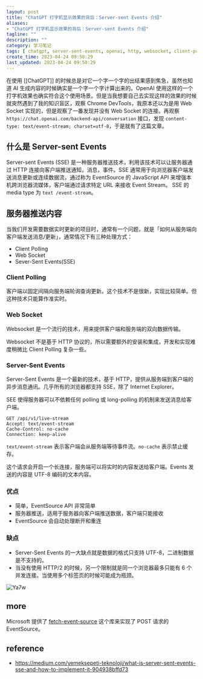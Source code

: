 ```yaml
---
layout: post
title: "ChatGPT 打字机显示效果的背后：Server-sent Events 介绍"
aliases:
- "ChatGPT 打字机显示效果的背后：Server-sent Events 介绍"
tagline: ""
description: ""
category: 学习笔记
tags: [ chatgpt, server-sent-events, openai, http, websocket, client-polling ]
create_time: 2023-04-24 09:50:29
last_updated: 2023-04-24 09:50:29
---
```


在使用 [[ChatGPT]] 的时候总是对它一个字一个字的出结果感到焦急，虽然也知道 AI 生成内容的时候确实是一个字一个字计算出来的。OpenAI 使用这样的一个打字机效果也确实符合这个使用场景。但是当我想要自己去实现这样的效果的时候就突然遇到了我的知识盲区，观察 Chrome DevTools，我原本还以为是用 Web Socket 实现的，但是观察了一番发现并没有 Web Socket 的连接。再观察 `https://chat.openai.com/backend-api/conversation` 接口，发现 `content-type: text/event-stream; charset=utf-8`，于是就有了这篇文章。

## 什么是 Server-sent Events

Server-sent Events (SSE) 是一种服务器推送技术，利用该技术可以让服务器通过 HTTP 连接向客户端推送通知，消息，事件。SSE 通常用于向浏览器客户端发送消息更新或连续数据流，通过称为 EventSource 的 JavaScript API 来增强本机跨浏览器流媒体，客户端通过请求特定 URL 来接收 Event Stream。 SSE 的 media type 为 `text /event-stream`。

## 服务器推送内容

当我们开发需要数据实时更新的项目时，通常有一个问题，就是「如何从服务端向客户端发送消息/更新」，通常情况下有三种处理方式：

- Client Polling
- Web Socket
- Sever-Sent Events(SSE)

### Client Polling

客户端以固定间隔向服务端轮询查询更新。这个技术不是很新，实现比较简单。但这种技术只能算作准实时。

### Web Socket

Websocket 是一个流行的技术，用来提供客户端和服务端的双向数据传输。

Websocket 不是基于 HTTP 协议的，所以需要额外的安装和集成，开发和实现难度稍微比 Client Polling 复杂一些。

### Server-Sent Events

Server-Sent Events 是一个最新的技术，基于 HTTP，提供从服务端到客户端的异步消息通讯。几乎所有的浏览器都支持 SSE，除了 Internet Explorer。

SEE 使得服务器可以不依赖任何 polling 或 long-polling 的机制来发送消息给客户端。

```
GET /api/v1/live-stream
Accept: text/event-stream
Cache-Control: no-cache
Connection: keep-alive
```

`text/event-stream` 表示客户端会从服务端等待事件流。`no-cache` 表示禁止缓存。

这个请求会开启一个长连接，服务端可以将实时的内容发送给客户端。Events 发送的内容是 UTF-8 编码的文本内容。

### 优点

- 简单，EventSource API 非常简单
- 服务器推送，适用于服务器向客户端推送数据，客户端只能接收
- EventSource 会自动处理断开和重连

### 缺点

- Server-Sent Events 的一大缺点就是数据的格式只支持 UTF-8，二进制数据是不支持的。
- 当没有使用 HTTP/2 的时候，另一个限制就是同一个浏览器最多只能有 6 个并发连接。当使用多个标签页的时候可能成为瓶颈。

![Ya7w](https://photo.einverne.info/images/2023/04/24/Ya7w.jpg)

## more

Microsoft 提供了 [fetch-event-source](https://github.com/Azure/fetch-event-source) 这个库来实现了 POST 请求的 EventSource。


## reference

- <https://medium.com/yemeksepeti-teknoloji/what-is-server-sent-events-sse-and-how-to-implement-it-904938bffd73>
